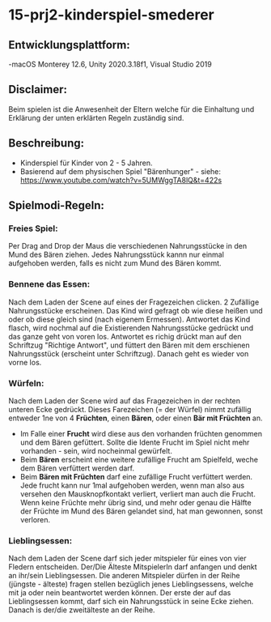 # 15-prj2-kinderspiel-smederer

## Entwicklungsplattform:

-macOS Monterey 12.6, Unity 2020.3.18f1, Visual Studio 2019
## Disclaimer:

Beim spielen ist die Anwesenheit der Eltern welche für die Einhaltung und Erklärung der unten erklärten Regeln zuständig sind.

## Beschreibung:

- Kinderspiel für Kinder von 2 - 5 Jahren.
- Basierend auf dem physischen Spiel "Bärenhunger" - siehe: https://www.youtube.com/watch?v=5UMWggTA8lQ&t=422s 

## Spielmodi-Regeln: 

### Freies Spiel:

Per Drag and Drop der Maus die verschiedenen Nahrungsstücke in den Mund des Bären ziehen. Jedes Nahrungsstück kannn nur einmal aufgehoben werden, falls es nicht zum Mund des Bären kommt.

### Bennene das Essen:

Nach dem Laden der Scene auf eines der Fragezeichen clicken. 2 Zufällige Nahrungsstücke erscheinen. Das Kind wird gefragt ob wie diese heißen und oder ob diese gleich sind (nach eigenem Ermessen). Antwortet das Kind flasch, wird nochmal auf die Existierenden Nahrungsstücke gedrückt und das ganze geht von voren los. Antwortet es richig drückt man auf den Schriftzug "Richtige Antwort", und füttert den Bären mit dem erschienen Nahrungsstück (erscheint unter Schriftzug). Danach geht es wieder von vorne los.

### Würfeln:

Nach dem Laden der Scene wird auf das Fragezeichen in der rechten unteren Ecke gedrückt. Dieses Farezeichen (= der Würfel) nimmt zufällig entweder 
1ne von 4 **Früchten**, einen **Bären**, oder einen **Bär mit Früchten** an.
- Im Falle einer **Frucht** wird diese aus den vorhanden früchten genommen und dem Bären gefüttert. Sollte die Idente Frucht im Spiel nicht mehr vorhanden - sein, wird nocheinmal gewürfelt. 
- Beim **Bären** erscheint eine weitere zufällige Frucht am Spielfeld, weche dem Bären verfüttert werden darf.
- Beim **Bären mit Früchten** darf eine zufällige Frucht verfüttert werden.
Jede frucht kann nur 1mal aufgehoben werden, wenn man also aus versehen den Mausknopfkontakt verliert, verliert man auch die Frucht.
Wenn keine Früchte mehr übrig sind, und mehr oder genau die Hälfte der Früchte im Mund des Bären gelandet sind, hat man gewonnen, sonst verloren.

### Lieblingsessen:

Nach dem Laden der Scene darf sich jeder mitspieler für eines von vier Fledern entscheiden.
Der/Die Älteste MitspielerIn darf anfangen und denkt an ihr/sein Lieblingsessen. Die anderen Mitspieler dürfen in der Reihe (jüngste - älteste) fragen stellen bezüglich jenes Lieblingsessens, welche mit ja oder nein beantwortet werden können. Der erste der auf das Lieblingsessen kommt, darf sich ein Nahrungsstück in seine Ecke ziehen. Danach is der/die zweitälteste an der Reihe.




